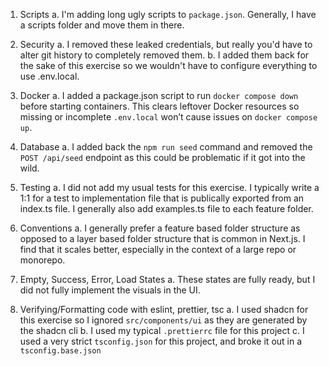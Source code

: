 1. Scripts
   a. I'm adding long ugly scripts to `package.json`. Generally, I have a scripts folder and move them in there.

2. Security
   a. I removed these leaked credentials, but really you'd have to alter git history to completely removed them.
   b. I added them back for the sake of this exercise so we wouldn't have to configure everything to use .env.local.

3. Docker
   a. I added a package.json script to run `docker compose down` before starting containers. This clears leftover Docker resources so missing or incomplete `.env.local` won’t cause issues on `docker compose up`.

4. Database
   a. I added back the `npm run seed` command and removed the `POST /api/seed` endpoint as this could be problematic if it got into the wild.

5. Testing
   a. I did not add my usual tests for this exercise. I typically write a 1:1 for a test to implementation file that is publically exported from an index.ts file. I generally also add examples.ts file to each feature folder.

6. Conventions
   a. I generally prefer a feature based folder structure as opposed to a layer based folder structure that is common in Next.js. I find that it scales better, especially in the context of a large repo or monorepo.

7. Empty, Success, Error, Load States
   a. These states are fully ready, but I did not fully implement the visuals in the UI.

8. Verifying/Formatting code with eslint, prettier, tsc
   a. I used shadcn for this exercise so I ignored `src/components/ui` as they are generated by the shadcn cli
   b. I used my typical `.prettierrc` file for this project
   c. I used a very strict `tsconfig.json` for this project, and broke it out in a `tsconfig.base.json`
